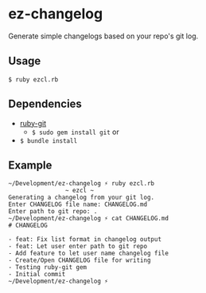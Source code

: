 # ez-changelog
Generate simple changelogs based on your repo's git log.

## Usage
`$ ruby ezcl.rb`

## Dependencies
- [ruby-git](https://github.com/ruby-git/ruby-git)
  - `$ sudo gem install git`
or
- `$ bundle install`

## Example
```
~/Development/ez-changelog ⚡️ ruby ezcl.rb
                ~ ezcl ~                 
Generating a changelog from your git log.
Enter CHANGELOG file name: CHANGELOG.md
Enter path to git repo: .
~/Development/ez-changelog ⚡️ cat CHANGELOG.md
# CHANGELOG

- feat: Fix list format in changelog output
- feat: Let user enter path to git repo
- Add feature to let user name changelog file
- Create/Open CHANGELOG file for writing
- Testing ruby-git gem
- Initial commit
~/Development/ez-changelog ⚡️
```
